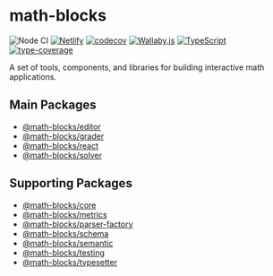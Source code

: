 # math-blocks

![Node CI](https://github.com/math-blocks/math-blocks/workflows/Node%20CI/badge.svg)
[![Netlify](https://img.shields.io/netlify/e7aa7c26-3f02-411d-91c8-96dea22b7e26)](https://app.netlify.com/sites/math-blocks/deploys)
[![codecov](https://codecov.io/gh/math-blocks/math-blocks/branch/master/graph/badge.svg)](https://codecov.io/gh/math-blocks/math-blocks)
[![Wallaby.js](https://img.shields.io/badge/wallaby.js-configured-green.svg)](https://wallabyjs.com)
[![TypeScript](https://camo.githubusercontent.com/d81d2d42b56e290c0d4d74eb425e19242f4f2d3d/68747470733a2f2f696d672e736869656c64732e696f2f6e706d2f74797065732f73637275622d6a732e737667)](http://www.typescriptlang.org/)
[![type-coverage](https://img.shields.io/badge/dynamic/json.svg?label=type-coverage&prefix=%E2%89%A5&suffix=%&query=$.typeCoverage.atLeast&uri=https%3A%2F%2Fraw.githubusercontent.com%2Fmath-blocks%2Fmath-blocks%2Fmaster%2Fpackage.json&1)](https://github.com/plantain-00/type-coverage)

A set of tools, components, and libraries for building interactive math applications.

## Main Packages

- [@math-blocks/editor](packages/editor/README.md)
- [@math-blocks/grader](packages/grader/README.md)
- [@math-blocks/react](packages/react/README.md)
- [@math-blocks/solver](packages/solver/README.md)

## Supporting Packages

- [@math-blocks/core](package/core/README.md)
- [@math-blocks/metrics](packages/metrics/README.md)
- [@math-blocks/parser-factory](packages/parser-factory/README.md)
- [@math-blocks/schema](packages/schema/README.md)
- [@math-blocks/semantic](packages/semantic/README.md)
- [@math-blocks/testing](packages/typesetter/README.md)
- [@math-blocks/typesetter](packages/typesetter/README.md)
